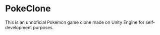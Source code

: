 # PokeClone
This is an unnoficial Pokemon game clone made on Unity Engine for self-development purposes.
